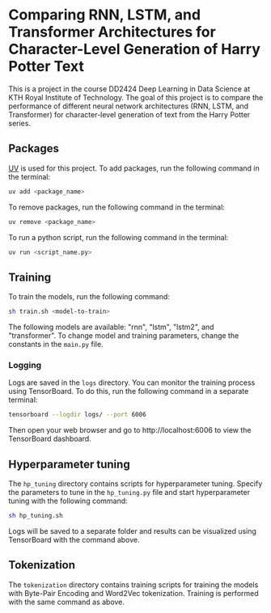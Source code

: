 # Comparing RNN, LSTM, and Transformer Architectures for Character-Level Generation of Harry Potter Text

This is a project in the course DD2424 Deep Learning in Data Science at KTH Royal Institute of Technology. The goal of this project is to compare the performance of different neural network architectures (RNN, LSTM, and Transformer) for character-level generation of text from the Harry Potter series.

## Packages

[UV](https://docs.astral.sh/uv/getting-started/) is used for this project. To add packages, run the following command in the terminal:
```bash
uv add <package_name>
```
To remove packages, run the following command in the terminal:
```bash
uv remove <package_name>
```
To run a python script, run the following command in the terminal:
```bash
uv run <script_name.py>
```

## Training

To train the models, run the following command:
```bash
sh train.sh <model-to-train>
```
The following models are available: "rnn", "lstm", "lstm2", and "transformer". To change model and training parameters, change the constants in the `main.py` file.

### Logging

Logs are saved in the `logs` directory. You can monitor the training process using TensorBoard. To do this, run the following command in a separate terminal:

```bash
tensorboard --logdir logs/ --port 6006
```

Then open your web browser and go to http://localhost:6006 to view the TensorBoard dashboard.

## Hyperparameter tuning

The `hp_tuning` directory contains scripts for hyperparameter tuning. Specify the parameters to tune in the `hp_tuning.py` file and start hyperparameter tuning with the following command:
```bash
sh hp_tuning.sh
```
Logs will be saved to a separate folder and results can be visualized using TensorBoard with the command above.

## Tokenization

The `tokenization` directory contains training scripts for training the models with Byte-Pair Encoding and Word2Vec tokenization. Training is performed with the same command as above.
